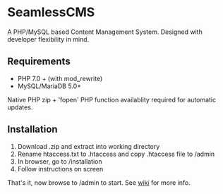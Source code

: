 # SeamlessCMS
A PHP/MySQL based Content Management System. Designed with developer flexibility in mind.

## Requirements
* PHP 7.0 + (with mod_rewrite)
* MySQL/MariaDB 5.0+

Native PHP zip + 'fopen' PHP function availablity required for automatic updates.

## Installation
1. Download .zip and extract into working directory
2. Rename htaccess.txt to .htaccess and copy .htaccess file to /admin
3. In browser, go to /installation
4. Follow instructions on screen

That's it, now browse to /admin to start. See [wiki](https://github.com/bobmitch/SeamlessCMS/wiki) for more info.

